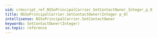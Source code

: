 ```yaml
---
uid: crmscript_ref_NSSoPrincipalCarrier_SetContactOwner_Integer_p_0
title: NSSoPrincipalCarrier.SetContactOwner(Integer p_0)
intellisense: NSSoPrincipalCarrier.SetContactOwner
keywords: SetContactOwner(Integer)
so.topic: reference
---
```





